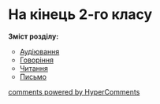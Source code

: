 <div id="hypercomments_widget" class="js-hypercomments-widget invisible"></div>

# На кінець 2-го класу

<p><b>Зміст розділу:</b></p>
<ul type="circle">
<li><a href="https://edera.gitbooks.io/ed-era-book-mon-english/content/2/audiyuvannya.html">Аудіювання</a></li>
<li><a href="https://edera.gitbooks.io/ed-era-book-mon-english/content/2/govorinnya.html">Говоріння</a></li>
<li><a href="https://edera.gitbooks.io/ed-era-book-mon-english/content/2/chitannya.html">Читання</a></li>
<li><a href="https://edera.gitbooks.io/ed-era-book-mon-english/content/2/pysmo.html">Письмо</a></li>
</ul>

<div class="js-hypercomments-container">
    <a href="http://hypercomments.com" class="hc-link" title="comments widget">comments powered by HyperComments</a>
</div>
